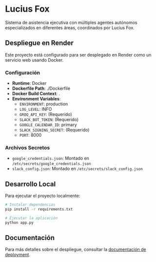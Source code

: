 # Lucius Fox

Sistema de asistencia ejecutiva con múltiples agentes autónomos especializados en diferentes áreas, coordinados por Lucius Fox.

## Despliegue en Render

Este proyecto está configurado para ser desplegado en Render como un servicio web usando Docker.

### Configuración

- **Runtime**: Docker
- **Dockerfile Path**: ./Dockerfile
- **Docker Build Context**: .
- **Environment Variables**:
  - `ENVIRONMENT`: production
  - `LOG_LEVEL`: INFO
  - `GROQ_API_KEY`: (Requerido)
  - `SLACK_BOT_TOKEN`: (Requerido)
  - `GOOGLE_CALENDAR_ID`: primary
  - `SLACK_SIGNING_SECRET`: (Requerido)
  - `PORT`: 8000

### Archivos Secretos

- `google_credentials.json`: Montado en `/etc/secrets/google_credentials.json`
- `slack_config.json`: Montado en `/etc/secrets/slack_config.json`

## Desarrollo Local

Para ejecutar el proyecto localmente:

```bash
# Instalar dependencias
pip install -r requirements.txt

# Ejecutar la aplicación
python app.py
```

## Documentación

Para más detalles sobre el despliegue, consultar la [documentación de deployment](docs/render_deployment.md).
